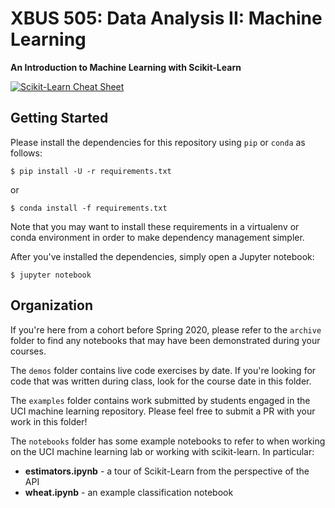 # XBUS 505: Data Analysis II: Machine Learning

**An Introduction to Machine Learning with Scikit-Learn**

[![Scikit-Learn Cheat Sheet](docs/img/cheat_sheet.png)](http://scikit-learn.org/stable/tutorial/machine_learning_map/)

## Getting Started

Please install the dependencies for this repository using `pip` or `conda` as follows:

```
$ pip install -U -r requirements.txt
```

or

```
$ conda install -f requirements.txt
```

Note that you may want to install these requirements in a virtualenv or conda environment in order to make dependency management simpler.

After you've installed the dependencies, simply open a Jupyter notebook:

```
$ jupyter notebook
```

## Organization

If you're here from a cohort before Spring 2020, please refer to the `archive` folder to find any notebooks that may have been demonstrated during your courses.

The `demos` folder contains live code exercises by date. If you're looking for code that was written during class, look for the course date in this folder.

The `examples` folder contains work submitted by students engaged in the UCI machine learning repository. Please feel free to submit a PR with your work in this folder!

The `notebooks` folder has some example notebooks to refer to when working on the UCI machine learning lab or working with scikit-learn. In particular:

- **estimators.ipynb** - a tour of Scikit-Learn from the perspective of the API
- **wheat.ipynb** - an example classification notebook